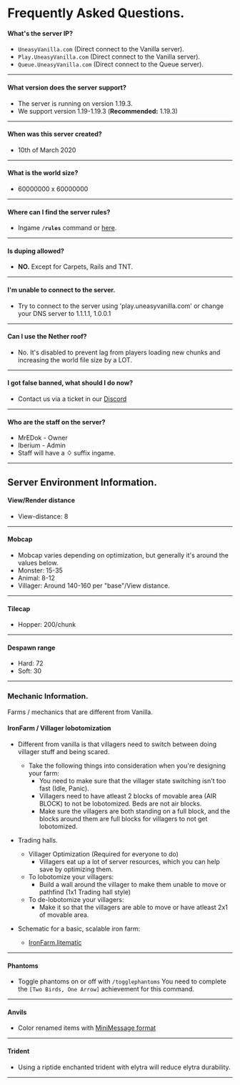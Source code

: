 

# Frequently Asked Questions.

#### What's the server IP?
- `UneasyVanilla.com` (Direct connect to the Vanilla server).
- `Play.UneasyVanilla.com` (Direct connect to the Vanilla server).
- `Queue.UneasyVanilla.com` (Direct connect to the Queue server).
------
#### What version does the server support?
- The server is running on version 1.19.3.
- We support version 1.19-1.19.3 (**Recommended:** 1.19.3)
-------
#### When was this server created?
- 10th of March 2020
-------
#### What is the world size?
- 60000000 x 60000000
-------
#### Where can I find the server rules?
- Ingame **`/rules`** command or [here](rules.md).
-------
#### Is duping allowed?
- **NO.** Except for Carpets, Rails and TNT.
-------
#### I'm unable to connect to the server.
- Try to connect to the server using 'play.uneasyvanilla.com' or change your DNS server to 1.1.1.1, 1.0.0.1
-------
#### Can I use the Nether roof?
- No. It's disabled to prevent lag from players loading new chunks and increasing the world file size by a LOT.
-------
#### I got false banned, what should I do now?
- Contact us via a ticket in our [Discord](https://discord.uneasyvanilla.com/)
-------
#### Who are the staff on the server?
- MrEDok - Owner
- Iberium - Admin
- Staff will have a **♢** suffix ingame.
-------


## Server Environment Information.

#### View/Render distance
- View-distance: 8
-------

#### Mobcap
- Mobcap varies depending on optimization, but generally it's around the values below.
- Monster: 15-35
- Animal: 8-12
- Villager: Around 140-160 per "base"/View distance.
-------

#### Tilecap
- Hopper: 200/chunk
-------

#### Despawn range
- Hard: 72
- Soft: 30
-------

### Mechanic Information.

Farms / mechanics that are different from Vanilla.

#### IronFarm / Villager lobotomization
- Different from vanilla is that villagers need to switch between doing villager stuff and being scared.
	- Take the following things into consideration when you're designing your farm:
		- You need to make sure that the villager state switching isn't too fast (Idle, Panic).
        - Villagers need to have atleast 2 blocks of movable area (AIR BLOCK) to not be lobotomized. Beds are not air blocks.
        - Make sure the villagers are both standing on a full block, and the blocks around them are full blocks for villagers to not get lobotomized.

- Trading halls.
	- Villager Optimization (Required for everyone to do)
		- Villagers eat up a lot of server resources, which you can help save by optimizing them.
	- To lobotomize your villagers:
		- Build a wall around the villager to make them unable to move or pathfind (1x1 Trading hall style)
	- To de-lobotomize your villagers:
		- Make it so that the villagers are able to move or have atleast 2x1 of movable area.
-   Schematic for a basic, scalable iron farm:
    -   [IronFarm.litematic](https://github.com/UneasyVanilla/UneasyNetwork/raw/main/Docs/resource/IronFarmBaseBuild.litematic)
-------

#### Phantoms
- Toggle phantoms on or off with `/togglephantoms` You need to complete the `[Two Birds, One Arrow]` achievement for this command.
-------

#### Anvils
- Color renamed items with [MiniMessage format](https://docs.adventure.kyori.net/minimessage/format.html) 
-------

#### Trident
- Using a riptide enchanted trident with elytra will reduce elytra durability.
-------
